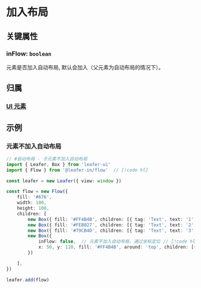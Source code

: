 <script setup>
import Case from '/component/Case.vue'
</script>

# 加入布局

<case name="FlowIn" count=2 height=160 editor=false></case>

## 关键属性

### inFlow: `boolean`

元素是否加入自动布局, 默认会加入（父元素为自动布局的情况下）。

## 归属

### [UI 元素](/reference/display/UI.md)

## 示例

<case name="FlowIn" index=1 height=160 editor=false></case>

### 元素不加入自动布局

```ts
// #自动布局 - 子元素不加入自动布局 
import { Leafer, Box } from 'leafer-ui'
import { Flow } from '@leafer-in/flow'  // [!code hl] 

const leafer = new Leafer({ view: window })

const flow = new Flow({
    fill: '#676',
    width: 100,
    height: 100,
    children: [
        new Box({ fill: '#FF4B4B', children: [{ tag: 'Text', text: '1', fill: 'white', textAlign: 'center', verticalAlign: 'middle', width: 25, height: 20 }] }),
        new Box({ fill: '#FEB027', children: [{ tag: 'Text', text: '2', fill: 'white', textAlign: 'center', verticalAlign: 'middle', width: 25, height: 40 }] }),
        new Box({ fill: '#79CB4D', children: [{ tag: 'Text', text: '3', fill: 'white', textAlign: 'center', verticalAlign: 'middle', width: 25, height: 30 }] }),
        new Box({
            inFlow: false,  // 元素不加入自动布局，通过坐标定位 // [!code hl]
            x: 50, y: 110, fill: '#FF4B4B', around: 'top', children: [{ tag: 'Text', text: 'false', fill: 'white', textAlign: 'center', verticalAlign: 'middle', width: 30, height: 20 }]
        })

    ],
})

leafer.add(flow)
```
